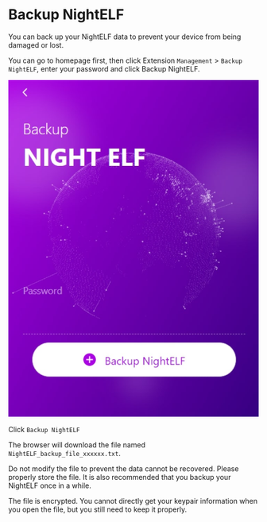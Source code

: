 # Backup NightELF

You can back up your NightELF data to prevent your device from being damaged or lost.

You can go to homepage first, then click Extension ```Management``` > ```Backup NightELF```, enter your password and click Backup NightELF.

![Backup NightELF](../../Asset/backup-night-elf.jpg)

Click ```Backup NightELF```

The browser will download the file named ```NightELF_backup_file_xxxxxx.txt```.

Do not modify the file to prevent the data cannot be recovered. Please properly store the file. It is also recommended that you backup your NightELF once in a while.

The file is encrypted. You cannot directly get your keypair information when you open the file, but you still need to keep it properly.
